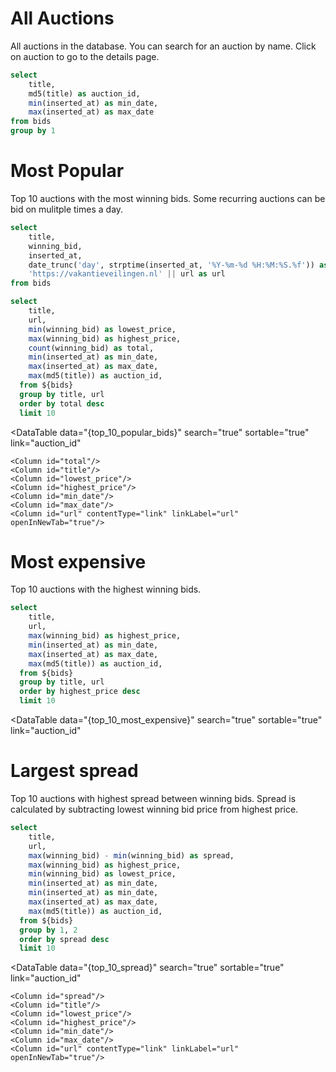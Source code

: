 # All Auctions

All auctions in the database. You can search for an auction by name. Click on auction to go to the details page.

```sql titles
select
    title,
    md5(title) as auction_id,
    min(inserted_at) as min_date,
    max(inserted_at) as max_date
from bids
group by 1
```

<DataTable
    data="{titles}"
    link="auction_id"
    search=true
/>

# Most Popular

Top 10 auctions with the most winning bids. Some recurring auctions can be bid on mulitple times a day.

```sql bids
select
    title,
    winning_bid,
    inserted_at,
    date_trunc('day', strptime(inserted_at, '%Y-%m-%d %H:%M:%S.%f')) as day,
    'https://vakantieveilingen.nl' || url as url
from bids
```

```sql top_10_popular_bids
select
    title,
    url,
    min(winning_bid) as lowest_price,
    max(winning_bid) as highest_price,
    count(winning_bid) as total,
    min(inserted_at) as min_date,
    max(inserted_at) as max_date,
    max(md5(title)) as auction_id,
  from ${bids}
  group by title, url
  order by total desc
  limit 10
```

<DataTable
  data="{top_10_popular_bids}"
  search="true"
  sortable="true"
  link="auction_id"
>
    <Column id="total"/>
    <Column id="title"/>
    <Column id="lowest_price"/>
    <Column id="highest_price"/>
    <Column id="min_date"/>
    <Column id="max_date"/>
    <Column id="url" contentType="link" linkLabel="url" openInNewTab="true"/>
</DataTable>

# Most expensive

Top 10 auctions with the highest winning bids.

```sql top_10_most_expensive
select
    title,
    url,
    max(winning_bid) as highest_price,
    min(inserted_at) as min_date,
    max(inserted_at) as max_date,
    max(md5(title)) as auction_id,
  from ${bids}
  group by title, url
  order by highest_price desc
  limit 10
```

<DataTable
  data="{top_10_most_expensive}"
  search="true"
  sortable="true"
  link="auction_id"
>
  <Column id="highest_price"/>
  <Column id="title"/>
  <Column id="min_date"/>
  <Column id="max_date"/>
  <Column id="url" contentType="link" linkLabel="url" openInNewTab="true"/>
</DataTable>

# Largest spread

Top 10 auctions with highest spread between winning bids. Spread is calculated by subtracting lowest winning bid price from highest price.

```sql top_10_spread
select
    title,
    url,
    max(winning_bid) - min(winning_bid) as spread,
    max(winning_bid) as highest_price,
    min(winning_bid) as lowest_price,
    min(inserted_at) as min_date,
    min(inserted_at) as min_date,
    max(inserted_at) as max_date,
    max(md5(title)) as auction_id,
  from ${bids}
  group by 1, 2
  order by spread desc
  limit 10
```

<DataTable
  data="{top_10_spread}"
  search="true"
  sortable="true"
  link="auction_id"
>
    <Column id="spread"/>
    <Column id="title"/>
    <Column id="lowest_price"/>
    <Column id="highest_price"/>
    <Column id="min_date"/>
    <Column id="max_date"/>
    <Column id="url" contentType="link" linkLabel="url" openInNewTab="true"/>
</DataTable>
